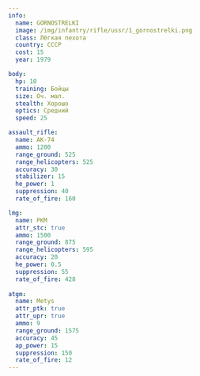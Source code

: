 ```yaml
---
info:
  name: GORNOSTRELKI
  image: /img/infantry/rifle/ussr/1_gornostrelki.png
  class: Лёгкая пехота
  country: СССР
  cost: 15
  year: 1979

body:
  hp: 10
  training: Бойцы
  size: Оч. мал.
  stealth: Хорошо
  optics: Средний
  speed: 25

assault_rifle:
  name: AK-74
  ammo: 1200
  range_ground: 525
  range_helicopters: 525
  accuracy: 30
  stabilizer: 15
  he_power: 1
  suppression: 40
  rate_of_fire: 160

lmg:
  name: PKM
  attr_stc: true
  ammo: 1500
  range_ground: 875
  range_helicopters: 595
  accuracy: 20
  he_power: 0.5
  suppression: 55
  rate_of_fire: 428
  
atgm:
  name: Metys
  attr_ptk: true
  attr_upr: true
  ammo: 9
  range_ground: 1575
  accuracy: 45
  ap_power: 15
  suppression: 150
  rate_of_fire: 12
---
```


